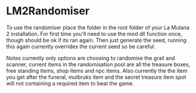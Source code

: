 # LM2Randomiser

To use the randomiser place the folder in the root folder of your La Mulana 2 installation. For first time you'll need to use the mod dll function once, though should be ok if its ran again. Then just generate the seed, running this again currently overrides the current seed so be careful.

Notes currently only options are choosing to randomise the grail and scanner, current items in the randomisation pool are all the treasure boxes, free standing items, shop items and npc items. Also currently the the item you get after the funeral, mulbruks item and the secret treasure item spot will not containing a required item to beat the game. 